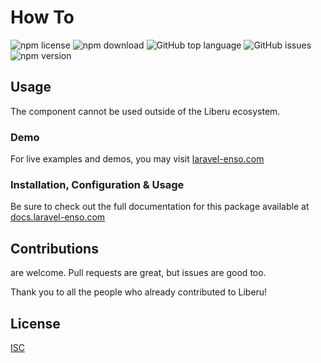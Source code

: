 # How To

![npm license](https://img.shields.io/npm/l/@enso-ui/how-to.svg) 
![npm download](https://img.shields.io/npm/dm/@enso-ui/how-to.svg) 
![GitHub top language](https://img.shields.io/github/languages/top/enso-ui/how-to.svg) 
![GitHub issues](https://img.shields.io/github/issues/enso-ui/how-to.svg) 
![npm version](https://img.shields.io/npm/v/@enso-ui/how-to.svg) 

## Usage
The component cannot be used outside of the Liberu ecosystem.

### Demo

For live examples and demos, you may visit [laravel-enso.com](https://www.laravel-enso.com)

### Installation, Configuration & Usage

Be sure to check out the full documentation for this package available at [docs.laravel-enso.com](https://docs.laravel-enso.com/frontend/how-to.html)

## Contributions

are welcome. Pull requests are great, but issues are good too.

Thank you to all the people who already contributed to Liberu!

## License

[ISC](https://opensource.org/licenses/ISC)
